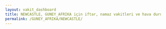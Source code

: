 ```yaml
---
layout: vakit_dashboard
title: NEWCASTLE, GUNEY_AFRIKA için iftar, namaz vakitleri ve hava durumu - ilçe/eyalet seç
permalink: /GUNEY_AFRIKA/NEWCASTLE/
---
```


<script type="text/javascript">
  var GLOBAL_COUNTRY = 'GUNEY_AFRIKA';
  var GLOBAL_CITY = 'NEWCASTLE';
  var GLOBAL_STATE = '';
  var lat = 72;
  var lon = 21;
</script>
